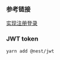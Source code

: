### 参考链接
[实现注册登录]("https://juejin.cn/post/7246978810021150778?share_token=2867b9ef-c910-4d1e-9de6-e8280ab67ba4#heading-6")


### JWT token
```bash
yarn add @nest/jwt
```